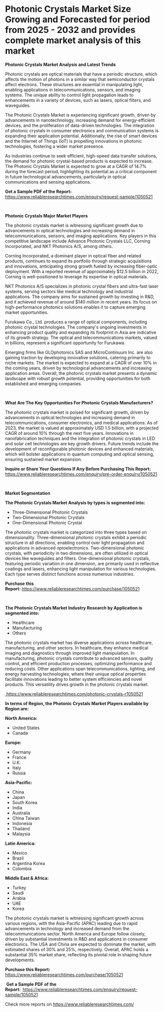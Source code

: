 <p><h1>Photonic Crystals Market Size Growing and Forecasted for period from 2025 - 2032 and provides complete market analysis of this market</h1></p><p><strong>Photonic Crystals Market Analysis and Latest Trends</strong></p>
<p><p>Photonic crystals are optical materials that have a periodic structure, which affects the motion of photons in a similar way that semiconductor crystals affect electrons. These structures are essential in manipulating light, enabling applications in telecommunications, sensors, and imaging systems. The unique ability to control light propagation leads to enhancements in a variety of devices, such as lasers, optical filters, and waveguides.</p><p>The Photonic Crystals Market is experiencing significant growth, driven by advancements in nanotechnology, increasing demand for energy-efficient devices, and the proliferation of data-driven technologies. The integration of photonic crystals in consumer electronics and communication systems is expanding their application potential. Additionally, the rise of smart devices and the Internet of Things (IoT) is propelling innovations in photonic technologies, fostering a wider market presence.</p><p>As industries continue to seek efficient, high-speed data transfer solutions, the demand for photonic crystal-based products is expected to increase. The Photonic Crystals Market is expected to grow at a CAGR of 14.7% during the forecast period, highlighting its potential as a critical component in future technological advancements, particularly in optical communications and sensing applications.</p></p>
<p><strong>Get a Sample PDF of the Report:&nbsp;</strong> <a href="https://www.reliableresearchtimes.com/enquiry/request-sample/1050521?utm_campaign=2310&utm_medium=2&utm_source=Github&utm_content=ia&utm_term=10022025&utm_id=photonic-crystals">https://www.reliableresearchtimes.com/enquiry/request-sample/1050521</a></p>
<p>&nbsp;</p>
<p><strong>Photonic Crystals Major Market Players</strong></p>
<p><p>The photonic crystals market is witnessing significant growth due to advancements in optical technologies and increasing demand in telecommunications, sensors, and imaging applications. Key players in this competitive landscape include Advance Photonic Crystals LLC, Corning Incorporated, and NKT Photonics A/S, among others.</p><p>Corning Incorporated, a dominant player in optical fiber and related products, continues to expand its portfolio through strategic acquisitions and innovations, anticipating strong growth fueled by increasing fiber-optic deployment. With a reported revenue of approximately $12.5 billion in 2022, Corning is well-positioned to leverage its expertise in optical materials.</p><p>NKT Photonics A/S specializes in photonic crystal fibers and ultra-fast laser systems, serving sectors like medical technology and industrial applications. The company aims for sustained growth by investing in R&D, and it achieved revenue of around $140 million in recent years. Its focus on high-performance photonics solutions enables it to capture emerging market opportunities.</p><p>Furukawa Co., Ltd. produces a range of optical components, including photonic crystal technologies. The company's ongoing investments in enhancing product quality and expanding its footprint in Asia are indicative of its growth strategy. The optical and telecommunications markets, valued in billions, represent a significant opportunity for Furukawa.</p><p>Emerging firms like GLOphotonics SAS and MicroContinuum Inc. are also gaining traction by developing innovative solutions, catering primarily to niche markets. The market is expected to expand at a CAGR of over 10% in the coming years, driven by technological advancements and increasing application areas. Overall, the photonic crystals market presents a dynamic landscape with robust growth potential, providing opportunities for both established and emerging companies.</p></p>
<p>&nbsp;</p>
<p><strong>What Are The Key Opportunities For Photonic Crystals Manufacturers?</strong></p>
<p><p>The photonic crystals market is poised for significant growth, driven by advancements in optical technologies and increasing demand in telecommunications, consumer electronics, and medical applications. As of 2023, the market is valued at approximately USD 1.5 billion, with a projected CAGR of around 10% through the next five years. Innovations in nanofabrication techniques and the integration of photonic crystals in LED and solar cell technologies are key growth drivers. Future trends include the development of reconfigurable photonic devices and enhanced materials, which will bolster applications in quantum computing and optical sensing, ensuring sustained market expansion.</p></p>
<p><strong>Inquire or Share Your Questions If Any Before Purchasing This Report:</strong> <a href="https://www.reliableresearchtimes.com/enquiry/pre-order-enquiry/1050521?utm_campaign=2310&utm_medium=2&utm_source=Github&utm_content=ia&utm_term=10022025&utm_id=photonic-crystals">https://www.reliableresearchtimes.com/enquiry/pre-order-enquiry/1050521</a></p>
<p>&nbsp;</p>
<p><strong>Market Segmentation</strong></p>
<p><strong>The Photonic Crystals Market Analysis by types is segmented into:</strong></p>
<p><ul><li>Three-Dimensional Photonic Crystals</li><li>Two-Dimensional Photonic Crystals</li><li>One-Dimensional Photonic Crystal</li></ul></p>
<p><p>The photonic crystals market is categorized into three types based on dimensionality. Three-dimensional photonic crystals exhibit a periodic structure in all directions, enabling control over light propagation and applications in advanced optoelectronics. Two-dimensional photonic crystals, with periodicity in two dimensions, are often utilized in optical devices like waveguides and filters. One-dimensional photonic crystals, featuring periodic variation in one dimension, are primarily used in reflective coatings and lasers, enhancing light manipulation for various technologies. Each type serves distinct functions across numerous industries.</p></p>
<p><strong>Purchase this Report:&nbsp;</strong><a href="https://www.reliableresearchtimes.com/purchase/1050521?utm_campaign=2310&utm_medium=2&utm_source=Github&utm_content=ia&utm_term=10022025&utm_id=photonic-crystals">https://www.reliableresearchtimes.com/purchase/1050521</a></p>
<p>&nbsp;</p>
<p><strong>The Photonic Crystals Market Industry Research by Application is segmented into:</strong></p>
<p><ul><li>Healthcare</li><li>Manufacturing</li><li>Others</li></ul></p>
<p><p>The photonic crystals market has diverse applications across healthcare, manufacturing, and other sectors. In healthcare, they enhance medical imaging and diagnostics through improved light manipulation. In manufacturing, photonic crystals contribute to advanced sensors, quality control, and efficient production processes, optimizing performance and reducing costs. Other applications span telecommunications, lighting, and energy harvesting technologies, where their unique optical properties facilitate innovations leading to better system efficiencies and novel products. This versatility drives growth in the photonic crystals market.</p></p>
<p><a href="https://www.reliableresearchtimes.com/photonic-crystals-r1050521?utm_campaign=2310&utm_medium=2&utm_source=Github&utm_content=ia&utm_term=10022025&utm_id=photonic-crystals">&nbsp;https://www.reliableresearchtimes.com/photonic-crystals-r1050521</a></p>
<p><strong>In terms of Region, the Photonic Crystals Market Players available by Region are:</strong></p>
<p>
    <p> <strong> North America: </strong>
        <ul>
            <li>United States</li>
            <li>Canada</li>
        </ul>
        </p> 
    <p> <strong> Europe: </strong>
        <ul>
            <li>Germany</li>
            <li>France</li>
            <li>U.K.</li>
            <li>Italy</li>
            <li>Russia</li>
        </ul>
        </p> 
    <p> <strong> Asia-Pacific: </strong>
        <ul>
            <li>China</li>
            <li>Japan</li>
            <li>South Korea</li>
            <li>India</li>
            <li>Australia</li>
            <li>China Taiwan</li>
            <li>Indonesia</li>
            <li>Thailand</li>
            <li>Malaysia</li>
        </ul>
        </p> 
    <p> <strong> Latin America: </strong>
        <ul>
            <li>Mexico</li>
            <li>Brazil</li>
            <li>Argentina Korea</li>
            <li>Colombia</li>
        </ul>
        </p> 
    <p> <strong> Middle East & Africa: </strong>
        <ul>
            <li>Turkey</li>
            <li>Saudi</li>
            <li>Arabia</li>
            <li>UAE</li>
            <li>Korea</li>
        </ul>
    </p>
    </p>
<p><p>The photonic crystals market is witnessing significant growth across various regions, with the Asia-Pacific (APAC) leading due to rapid advancements in technology and increased demand from the telecommunications sector. North America and Europe follow closely, driven by substantial investments in R&D and applications in consumer electronics. The USA and China are expected to dominate the market, with estimated shares of 30% and 25%, respectively. Overall, APAC holds a substantial 35% market share, reflecting its pivotal role in shaping future developments.</p></p>
<p><strong>Purchase this Report: </strong><a href="https://www.reliableresearchtimes.com/purchase/1050521?utm_campaign=2310&utm_medium=2&utm_source=Github&utm_content=ia&utm_term=10022025&utm_id=photonic-crystals">https://www.reliableresearchtimes.com/purchase/1050521</a></p>
<p>&nbsp;<strong>Get a Sample PDF of the Report:&nbsp;&nbsp;</strong><a href="https://www.reliableresearchtimes.com/enquiry/request-sample/1050521?utm_campaign=2310&utm_medium=2&utm_source=Github&utm_content=ia&utm_term=10022025&utm_id=photonic-crystals">https://www.reliableresearchtimes.com/enquiry/request-sample/1050521</a></p>
<p><strong></strong></p>
<p>Check more reports on <a href="https://www.reliableresearchtimes.com/?utm_campaign=2310&utm_medium=2&utm_source=Github&utm_content=ia&utm_term=10022025&utm_id=photonic-crystals">https://www.reliableresearchtimes.com/</a></p>